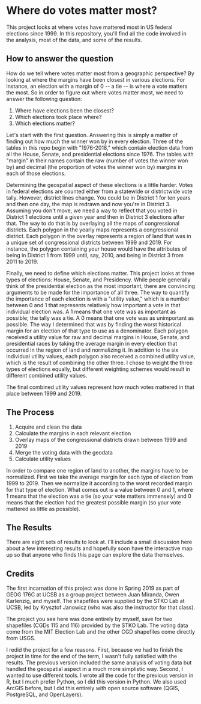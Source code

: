# Where do votes matter most?
This project looks at where votes have mattered most in US federal elections since 1999. In this repository, you'll find all the code involved in the analysis, most of the data, and some of the results.

## How to answer the question
How do we tell where votes matter most from a geographic perspective? By looking at where the margins have been closest in various elections. For instance, an election with a margin of 0 -- a tie -- is where a vote matters the most. So in order to figure out where votes matter most, we need to answer the following question:

1) Where have elections been the closest?
2) Which elections took place where?
3) Which elections matter?

Let's start with the first question. Answering this is simply a matter of finding out how much the winner won by in every election. Three of the tables in this repo begin with "1976-2018," which contain election data from all the House, Senate, and presidential elections since 1976. The tables with "margin" in their names contain the raw (number of votes the winner won by) and decimal (the proportion of votes the winner won by) margins in each of those elections.

Determining the geospatial aspect of these elections is a little harder. Votes in federal elections are counted either from a statewide or districtwide vote tally. However, district lines change. You could be in District 1 for ten years and then one day, the map is redrawn and now you're in District 3. Assuming you don't move, we need a way to reflect that you voted in District 1 elections until a given year and then in District 3 elections after that. The way to do that is by overlaying all the maps of congressional districts. Each polygon in the yearly maps represents a congressional district. Each polygon in the overlay represents a region of land that was in a unique set of congressional districts between 1999 and 2019. For instance, the polygon containing your house would have the attributes of being in District 1 from 1999 until, say, 2010, and being in District 3 from 2011 to 2019.

Finally, we need to define which elections matter. This project looks at three types of elections: House, Senate, and Presidency. While people generally think of the presidential election as the most important, there are convincing arguments to be made for the importance of all three. The way to quantify the importance of each election is with a "utility value," which is a number between 0 and 1 that represents relatively how important a vote in that individual election was. A 1 means that one vote was as important as possible; the tally was a tie. A 0 means that one vote was as unimportant as possible. The way I determined that was by finding the worst historical margin for an election of that type to use as a denominator. Each polygon received a utility value for raw and decimal margins in House, Senate, and presidential races by taking the average margin in every election that occurred in the region of land and normalizing it. In addition to the six individual utility values, each polygon also received a combined utility value, which is the result of combining the other three. I chose to weight the three types of elections equally, but different weighting schemes would result in different combined utility values.

The final combined utility values represent how much votes mattered in that place between 1999 and 2019.

## The Process
1) Acquire and clean the data
2) Calculate the margins in each relevant election
3) Overlay maps of the congressional districts drawn between 1999 and 2019
4) Merge the voting data with the geodata
5) Calculate utility values

In order to compare one region of land to another, the margins have to be normalized. First we take the average margin for each type of election from 1999 to 2019. Then we normalize it according to the worst recorded margin for that type of election. What comes out is a value between 0 and 1, where 1 means that the election was a tie (so your vote matters immensely) and 0 means that the election had the greatest possible margin (so your vote mattered as little as possible).

## The Results
There are eight sets of results to look at. I'll include a small discussion here about a few interesting results and hopefully soon have the interactive map up so that anyone who finds this page can explore the data themselves.

## Credits
The first incarnation of this project was done in Spring 2019 as part of GEOG 176C at UCSB as a group project between Juan Miranda, Owen Karlenzig, and myself. The shapefiles were supplied by the STKO Lab at UCSB, led by Krysztof Janowicz (who was also the instructor for that class).

The project you see here was done entirely by myself, save for two shapefiles (CGDs 115 and 116) provided by the STKO Lab. The voting data come from the MIT Election Lab and the other CGD shapefiles come directly from USGS.

I redid the project for a few reasons. First, because we had to finish the project in time for the end of the term, I wasn't fully satisfied with the results. The previous version included the same analysis of voting data but handled the geospatial aspect in a much more simplistic way. Second, I wanted to use different tools. I wrote all the code for the previous version in R, but I much prefer Python, so I did this version in Python. We also used ArcGIS before, but I did this entirely with open source software (QGIS, PostgreSQL, and OpenLayers).

